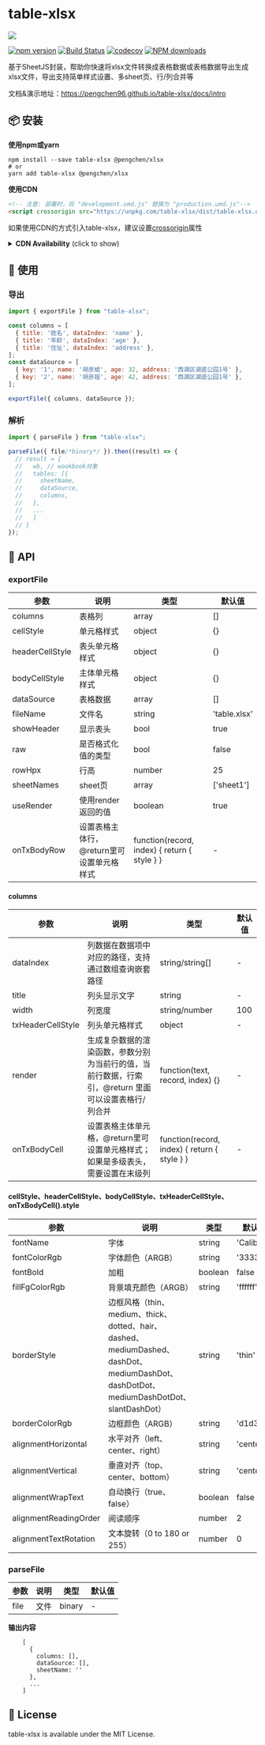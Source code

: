 
# table-xlsx
<img src="https://raw.githubusercontent.com/PengChen96/table-xlsx/master/table-xlsx.png"/>

[![npm version](https://badge.fury.io/js/table-xlsx.svg)](http://badge.fury.io/js/table-xlsx)
[![Build Status](https://www.travis-ci.com/PengChen96/table-xlsx.svg?branch=master)](https://travis-ci.com/github/PengChen96/table-xlsx)
[![codecov](https://codecov.io/gh/PengChen96/table-xlsx/branch/master/graph/badge.svg?token=D75YLE0DLW)](https://codecov.io/gh/PengChen96/table-xlsx)
[![NPM downloads](http://img.shields.io/npm/dm/table-xlsx.svg?style=flat-square)](https://www.npmjs.com/package/table-xlsx)  

基于SheetJS封装，帮助你快速将xlsx文件转换成表格数据或表格数据导出生成xlsx文件，导出支持简单样式设置、多sheet页、行/列合并等

文档&演示地址：https://pengchen96.github.io/table-xlsx/docs/intro

## 📦 安装
**使用npm或yarn**
```shell
npm install --save table-xlsx @pengchen/xlsx
# or
yarn add table-xlsx @pengchen/xlsx
```
**使用CDN**
```html
<!-- 注意: 部署时，将 "development.umd.js" 替换为 "production.umd.js"-->
<script crossorigin src="https://unpkg.com/table-xlsx/dist/table-xlsx.development.umd.js"></script>
```
如果使用CDN的方式引入table-xlsx，建议设置[crossorigin](https://developer.mozilla.org/en-US/docs/Web/HTML/Attributes/crossorigin)属性
<details>
  <summary><b>CDN Availability</b> (click to show)</summary>

|    CDN     | URL                                        |
|-----------:|:-------------------------------------------|
|    `unpkg` | <https://unpkg.com/table-xlsx/>                  |
| `jsDelivr` | <https://jsdelivr.com/package/npm/table-xlsx>    |
</details>

## 🔨 使用
### 导出
```javascript
import { exportFile } from "table-xlsx";

const columns = [
  { title: '姓名', dataIndex: 'name' },
  { title: '年龄', dataIndex: 'age' },
  { title: '住址', dataIndex: 'address' },
];
const dataSource = [
  { key: '1', name: '胡彦斌', age: 32, address: '西湖区湖底公园1号' },
  { key: '2', name: '胡彦祖', age: 42, address: '西湖区湖底公园1号' },
];

exportFile({ columns, dataSource });
```
### 解析
```javascript
import { parseFile } from "table-xlsx";

parseFile({ file/*binary*/ }).then((result) => {
  // result = {
  //   wb, // wookbook对象
  //   tables: [{
  //     sheetName,
  //     dataSource,
  //     columns,
  //   },
  //   ...
  //   ]
  // }
});
```

## 📖 API
### exportFile
参数 | 说明 | 类型 | 默认值
---|---|---|---
columns | 表格列 | array | []
cellStyle | 单元格样式 | object | {}
headerCellStyle | 表头单元格样式 | object | {}
bodyCellStyle | 主体单元格样式 | object | {}
dataSource | 表格数据 | array | []
fileName | 文件名 | string | 'table.xlsx'
showHeader | 显示表头 | bool | true
raw | 是否格式化值的类型 | bool | false
rowHpx | 行高 | number | 25
sheetNames | sheet页 | array | ['sheet1']
useRender | 使用render返回的值 | boolean | true
onTxBodyRow | 设置表格主体行，@return里可设置单元格样式| function(record, index) { return { style } } | -

#### columns
参数 | 说明 | 类型 | 默认值
---|---|---|---
dataIndex | 列数据在数据项中对应的路径，支持通过数组查询嵌套路径 | string/string[] | -
title | 列头显示文字 | string | -
width | 列宽度 | string/number | 100
txHeaderCellStyle | 列头单元格样式 | object | -
render | 生成复杂数据的渲染函数，参数分别为当前行的值，当前行数据，行索引，@return 里面可以设置表格行/列合并 | function(text, record, index) {} | -
onTxBodyCell | 设置表格主体单元格，@return里可设置单元格样式；如果是多级表头，需要设置在末级列 | function(record, index) { return { style } } | -

#### cellStyle、headerCellStyle、bodyCellStyle、txHeaderCellStyle、onTxBodyCell().style
参数 | 说明 | 类型 | 默认值
---|---|---|---
fontName | 字体 | string | 'Calibri'
fontColorRgb | 字体颜色（ARGB） | string | '333333'
fontBold | 加粗 | boolean | false
fillFgColorRgb | 背景填充颜色（ARGB） | string | 'ffffff'
borderStyle | 边框风格（thin、medium、thick、dotted、hair、dashed、mediumDashed、dashDot、mediumDashDot、dashDotDot、mediumDashDotDot、slantDashDot） | string | 'thin'
borderColorRgb | 边框颜色（ARGB） | string | 'd1d3d8'
alignmentHorizontal | 水平对齐（left、center、right） | string | 'center'
alignmentVertical | 垂直对齐（top、center、bottom） | string | 'center'
alignmentWrapText | 自动换行（true、false） | boolean | false
alignmentReadingOrder | 阅读顺序 | number | 2
alignmentTextRotation | 文本旋转（0 to 180 or 255） | number | 0


### parseFile
参数 | 说明 | 类型 | 默认值
---|---|---|---
file | 文件 | binary | -

**输出内容**
```
    [
      {
        columns: [],
        dataSource: [],
        sheetName: ''
      },
      ...
    ]
```

## 📝 License
table-xlsx is available under the MIT License.
